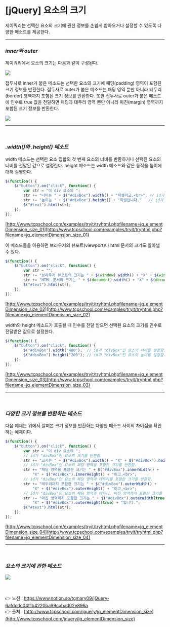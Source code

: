 # [jQuery] 요소의 크기

제이쿼리는 선택한 요소의 크기에 관한 정보를 손쉽게 받아오거나 설정할 수 있도록 다양한 메소드를 제공한다.

---

### *inner와 outer*

제이쿼리에서 요소의 크기는 다음과 같이 구성된다.

<img src="https://s3.us-west-2.amazonaws.com/secure.notion-static.com/65abd721-62a4-4e26-ac3a-f36a2969ac50/Untitled.png?X-Amz-Algorithm=AWS4-HMAC-SHA256&X-Amz-Content-Sha256=UNSIGNED-PAYLOAD&X-Amz-Credential=AKIAT73L2G45EIPT3X45%2F20220804%2Fus-west-2%2Fs3%2Faws4_request&X-Amz-Date=20220804T020130Z&X-Amz-Expires=86400&X-Amz-Signature=5ae53caf2899dd998c00c60fbb858da12465a95640896e68d51c97e8a93c419d&X-Amz-SignedHeaders=host&response-content-disposition=filename%20%3D%22Untitled.png%22&x-id=GetObject">

접두사로 inner가 붙은 메소드는 선택한 요소의 크기에 패딩(padding) 영역이 포함된 크기 정보를 
반환한다. 
접두사로 outer가 붙은 메소드는 패딩 영역 뿐만 아니라 테두리(border) 영역까지 포함된 크기 정보를 반환한다. 또한 접두사로 outer가 붙은 메소드에 인수로 true 값을 전달하면 패딩과 테두리 영역 뿐만 아니라 마진(margin) 영역까지 포함된 크기 정보를 반환한다.

<img src="https://s3.us-west-2.amazonaws.com/secure.notion-static.com/d3910afb-43a0-46f6-b219-18f7441dfddf/Untitled.png?X-Amz-Algorithm=AWS4-HMAC-SHA256&X-Amz-Content-Sha256=UNSIGNED-PAYLOAD&X-Amz-Credential=AKIAT73L2G45EIPT3X45%2F20220804%2Fus-west-2%2Fs3%2Faws4_request&X-Amz-Date=20220804T020147Z&X-Amz-Expires=86400&X-Amz-Signature=5085df12197756a17ad901465d15a1b13b26f6b406f30b62e20d4a0ba47998c5&X-Amz-SignedHeaders=host&response-content-disposition=filename%20%3D%22Untitled.png%22&x-id=GetObject">

---
<br>

### ***.width()와 .height() 메소드***

width 메소드는 선택한 요소 집합의 첫 번째 요소의 너비를 반환하거나 선택된 요소의 너비를 
전달된 값으로 설정한다.
height 메소드는 width 메소드와 같은 동작을 높이에 대해 실행한다.

```jsx
$(function() {
    $("button").on("click", function() {
        var str = "이 div 요소의 ";
        str += "너비는 " + $("#divBox").width() + "픽셀이고,<br>"; // id가 "divBox"인 요소의 너비를 반환함.
        str += "높이는 " + $("#divBox").height() + "픽셀입니다."   // id가 "divBox"인 요소의 높이를 반환함.
        $("#text").html(str);
    });
});
```

[http://www.tcpschool.com/examples/tryit/tryhtml.phpfilename=jq_elementDimension_size_01](http://www.tcpschool.com/examples/tryit/tryhtml.php?filename=jq_elementDimension_size_01)
<br>

이 메소드들을 이용하면 브라우저의 뷰포트(viewport)나 html 문서의 크기도 알아낼 수 있다.

```jsx
$(function() {
    $("button").on("click", function() {
        var str = "";
        str += "브라우저 뷰포트의 크기는 " + $(window).width() + "X" + $(window).height() + "입니다.<br>";
        str += "HTML 문서의 크기는 " + $(document).width() + "X" + $(document).height() + "입니다.";
        $("#text").html(str);
    });
});
```

[http://www.tcpschool.com/examples/tryit/tryhtml.phpfilename=jq_elementDimension_size_02](http://www.tcpschool.com/examples/tryit/tryhtml.php?filename=jq_elementDimension_size_02)
<br>

width와 height 메소드가 호출될 때 인수를 전달 받으면 선택된 요소의 크기를 인수로 전달받은 
값으로 설정한다.

```jsx
$(function() {
    $("button").on("click", function() {
        $("#divBox").width("400");  // id가 "divBox"인 요소의 너비를 설정함.
        $("#divBox").height("200"); // id가 "divBox"인 요소의 높이를 설정함.
    });
});
```

[http://www.tcpschool.com/examples/tryit/tryhtml.phpfilename=jq_elementDimension_size_03](http://www.tcpschool.com/examples/tryit/tryhtml.php?filename=jq_elementDimension_size_03)

---
<br>

### ***다양한 크기 정보를 반환하는 메소드***

다음 예제는 위에서 살펴본 크기 정보를 반환하는 다양한 메소드 사이의 차이점을 확인하는 
예제이다.

```jsx
$(function() {
    $("button").on("click", function() {
        var str = "이 div 요소의 ";
        // id가 "divBox"인 요소의 크기를 반환함.
        str += "크기는 " + $("#divBox").width() + "X" + $("#divBox").height() + "이고,<br>";
        // id가 "divBox"인 요소의 패딩 영역을 포함한 크기를 반환함.
        str += "패딩 영역을 포함한 크기는 " + $("#divBox").innerWidth() +
            "X" + $("#divBox").innerHeight() + "이고,<br>";
        // id가 "divBox"인 요소의 패딩 영역과 테두리를 포함한 크기를 반환함.
        str += "테두리까지 포함한 크기는 " + $("#divBox").outerWidth() +
            "X" + $("#divBox").outerHeight() + "이고,<br>";
        // id가 "divBox"인 요소의 패딩 영역과 테두리, 마진 영역까지 포함한 크기를 반환함.
        str += "마진 영역까지 포함한 크기는 " + $("#divBox").outerWidth(true) +
            "X" + $("#divBox").outerHeight(true) + "입니다.";
        $("#text").html(str);
    });
});
```

[http://www.tcpschool.com/examples/tryit/tryhtml.phpfilename=jq_elementDimension_size_04](http://www.tcpschool.com/examples/tryit/tryhtml.php?filename=jq_elementDimension_size_04)

---
<br>

### *요소의 크기에 관한 메소드*

<img src="https://s3.us-west-2.amazonaws.com/secure.notion-static.com/30786883-4939-4ab1-b64d-a76ad5bf22a5/Untitled.png?X-Amz-Algorithm=AWS4-HMAC-SHA256&X-Amz-Content-Sha256=UNSIGNED-PAYLOAD&X-Amz-Credential=AKIAT73L2G45EIPT3X45%2F20220804%2Fus-west-2%2Fs3%2Faws4_request&X-Amz-Date=20220804T020204Z&X-Amz-Expires=86400&X-Amz-Signature=7f1051c46ae072e2e90e81c3abc0de2bd5161e46b749c7553e5b9ada302a0e86&X-Amz-SignedHeaders=host&response-content-disposition=filename%20%3D%22Untitled.png%22&x-id=GetObject">

<br><br>
👉 노션 : https://www.notion.so/tgmary09/jQuery-6afdcdc04f1b4220ba99cabad02e896a
<br>
👉 출처 : [http://www.tcpschool.com/jquery/jq_elementDimension_size](http://www.tcpschool.com/jquery/jq_elementDimension_size)
